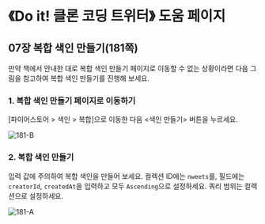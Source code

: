 # 《Do it! 클론 코딩 트위터》 도움 페이지

## 07장 복합 색인 만들기(181쪽)

만약 책에서 안내한 대로 복합 색인 만들기 페이지로 이동할 수 없는 상황이라면 다음 그림을 참고하여 복합 색인 만들기를 진행해 보세요.

### 1. 복합 색인 만들기 페이지로 이동하기

[파이어스토어 > 색인 > 복합]으로 이동한 다음 <색인 만들기> 버튼을 누르세요.

![181-B](https://user-images.githubusercontent.com/16553217/126106157-eeeec0fb-f0e5-4545-b4d2-bc93fd6a2f4a.png)

### 2. 복합 색인 만들기

입력 값에 주의하여 복합 색인을 만들어 보세요. 컬렉션 ID에는 `nweets`를, 필드에는 `creatorId`, `createdAt`을 입력하고 모두 `Ascending`으로 설정하세요. 쿼리 범위는 컬렉션으로 설정하세요.

![181-A](https://user-images.githubusercontent.com/16553217/126106153-6fcc683b-d0cf-4b41-88a7-ee4a8aafd99c.png)
